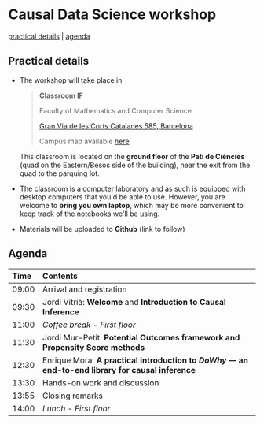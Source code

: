 # Causal Data Science workshop

[practical details](#practical) | [agenda](#agenda)

## <a name="practical"></a>Practical details

* The workshop will take place in

  > **Classroom IF**
  >
  > Faculty of Mathematics and Computer Science
  >
  > [Gran Via de les Corts Catalanes 585, Barcelona](https://www.google.com/maps/@41.3869479,2.163484,19.06z?hl=ca)
  >
  > Campus map available [here](https://mat.ub.edu/en/serveis/)

  This classroom is located on the **ground floor** of the **Pati de Ciències** (quad on the Eastern/Besòs side of the building), near the exit from the quad to the parquing lot.

* The classroom is a computer laboratory and as such is equipped with desktop computers that you'd be able to use. However, you are welcome to **bring you own laptop**, which may be more convenient to keep track of the notebooks we'll be using.
  
* Materials will be uploaded to **Github** (link to follow)
## <a name="agenda"></a>Agenda

|Time | Contents|
| :--- | :--- |
| 09:00 | Arrival and registration |
| 09:30 | Jordi Vitrià: **Welcome** and **Introduction to Causal Inference** |
| 11:00 | *Coffee break - First floor* |
| 11:30 | Jordi Mur-Petit: **Potential Outcomes framework and Propensity Score methods** |
| 12:30 | Enrique Mora: **A practical introduction to *DoWhy* &mdash; an end-to-end library for causal inference** |
| 13:30 | Hands-on work and discussion |
| 13:55 | Closing remarks |
| 14:00 | *Lunch - First floor* |

